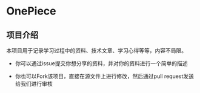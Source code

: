 # OnePiece



## 项目介绍

本项目用于记录学习过程中的资料、技术文章、学习心得等等，内容不局限。



* 你可以通过issue提交你想分享的资料，并对你的资料进行一个简单的描述

* 你也可以Fork该项目，直接在源文件上进行修改，然后通过pull request发送给我们进行审核
